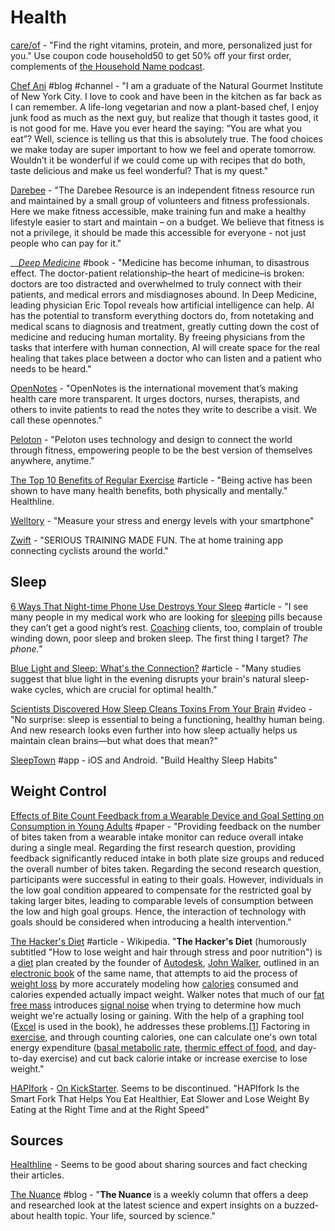 # Health

[care/of](https://takecareof.com/) - "Find the right vitamins, protein, and more, personalized just for you." Use coupon code household50 to get 50% off your first order, complements of [the Household Name podcast](https://www.businessinsider.com/household-name).

[Chef Ani](https://chefani.com/) \#blog \#channel - "I am a graduate of the Natural Gourmet Institute of New York City. I love to cook and have been in the kitchen as far back as I can remember. A life-long vegetarian and now a plant-based chef, I enjoy junk food as much as the next guy, but realize that though it tastes good, it is not good for me. Have you ever heard the saying: “You are what you eat”? Well, science is telling us that this is absolutely true. The food choices we make today are super important to how we feel and operate tomorrow. Wouldn’t it be wonderful if we could come up with recipes that do both, taste delicious and make us feel wonderful? That is my quest."

[Darebee](https://www.darebee.com/) - "The Darebee Resource is an independent fitness resource run and maintained by a small group of volunteers and fitness professionals. Here we make fitness accessible, make training fun and make a healthy lifestyle easier to start and maintain – on a budget. We believe that fitness is not a privilege, it should be made this accessible for everyone - not just people who can pay for it."

\_\_[_Deep Medicine_](https://drerictopol.com/book/deep-medicine/) \#book - "Medicine has become inhuman, to disastrous effect. The doctor-patient relationship–the heart of medicine–is broken: doctors are too distracted and overwhelmed to truly connect with their patients, and medical errors and misdiagnoses abound. In Deep Medicine, leading physician Eric Topol reveals how artificial intelligence can help. AI has the potential to transform everything doctors do, from notetaking and medical scans to diagnosis and treatment, greatly cutting down the cost of medicine and reducing human mortality. By freeing physicians from the tasks that interfere with human connection, AI will create space for the real healing that takes place between a doctor who can listen and a patient who needs to be heard."

[OpenNotes](https://www.opennotes.org/) - "OpenNotes is the international movement that’s making health care more transparent. It urges doctors, nurses, therapists, and others to invite patients to read the notes they write to describe a visit. We call these opennotes."

[Peloton](https://www.onepeloton.com/app?utm_source=Iterable&utm_medium=email&utm_campaign=newsletter_4.9) - "Peloton uses technology and design to connect the world through fitness, empowering people to be the best version of themselves anywhere, anytime."

[The Top 10 Benefits of Regular Exercise](https://www.healthline.com/nutrition/10-benefits-of-exercise) \#article - "Being active has been shown to have many health benefits, both physically and mentally." Healthline.

[Welltory](https://welltory.com/) - "Measure your stress and energy levels with your smartphone"

[Zwift](https://zwift.com/) - "SERIOUS TRAINING MADE FUN. The at home training app connecting cyclists around the world."

## Sleep

[6 Ways That Night-time Phone Use Destroys Your Sleep](https://www.psychologytoday.com/us/blog/prescriptions-life/201804/6-ways-night-time-phone-use-destroys-your-sleep) \#article - "I see many people in my medical work who are looking for [sleeping](https://www.psychologytoday.com/us/basics/sleep) pills because they can’t get a good night’s rest. [Coaching](https://www.psychologytoday.com/us/basics/coaching) clients, too, complain of trouble winding down, poor sleep and broken sleep. The first thing I target? _The phone."_

[Blue Light and Sleep: What's the Connection?](https://www.healthline.com/nutrition/block-blue-light-to-sleep-better) \#article - "Many studies suggest that blue light in the evening disrupts your brain's natural sleep-wake cycles, which are crucial for optimal health."

[Scientists Discovered How Sleep Cleans Toxins From Your Brain](https://invidio.us/watch?v=GUGqraRfGnQ) \#video - "No surprise: sleep is essential to being a functioning, healthy human being. And new research looks even further into how sleep actually helps us maintain clean brains—but what does that mean?"

[SleepTown](https://sleeptown.seekrtech.com/) \#app - iOS and Android. "Build Healthy Sleep Habits"

## Weight Control

[Effects of Bite Count Feedback from a Wearable Device and Goal Setting on Consumption in Young Adults](https://jandonline.org/article/S2212-2672%2816%2930222-2/abstract) \#paper - "Providing feedback on the number of bites taken from a wearable intake monitor can reduce overall intake during a single meal. Regarding the first research question, providing feedback significantly reduced intake in both plate size groups and reduced the overall number of bites taken. Regarding the second research question, participants were successful in eating to their goals. However, individuals in the low goal condition appeared to compensate for the restricted goal by taking larger bites, leading to comparable levels of consumption between the low and high goal groups. Hence, the interaction of technology with goals should be considered when introducing a health intervention."

[The Hacker's Diet](https://en.wikipedia.org/wiki/The_Hacker%27s_Diet) \#article - Wikipedia. "**The Hacker's Diet** \(humorously subtitled "How to lose weight and hair through stress and poor nutrition"\) is a [diet](https://en.wikipedia.org/wiki/Dieting) plan created by the founder of [Autodesk](https://en.wikipedia.org/wiki/Autodesk), [John Walker](https://en.wikipedia.org/wiki/John_Walker_%28programmer%29), outlined in an [electronic book](https://en.wikipedia.org/wiki/E-book) of the same name, that attempts to aid the process of [weight loss](https://en.wikipedia.org/wiki/Weight_loss) by more accurately modeling how [calories](https://en.wikipedia.org/wiki/Calorie) consumed and calories expended actually impact weight. Walker notes that much of our [fat free mass](https://en.wikipedia.org/wiki/Body_composition) introduces [signal noise](https://en.wikipedia.org/wiki/Signal_noise) when trying to determine how much weight we're actually losing or gaining. With the help of a graphing tool \([Excel](https://en.wikipedia.org/wiki/Microsoft_Excel) is used in the book\), he addresses these problems.[\[1\]](https://en.wikipedia.org/wiki/The_Hacker%27s_Diet#cite_note-1) Factoring in [exercise](https://en.wikipedia.org/wiki/Exercise), and through counting calories, one can calculate one's own total energy expenditure \([basal metabolic rate](https://en.wikipedia.org/wiki/Basal_metabolic_rate), [thermic effect of food](https://en.wikipedia.org/wiki/Thermic_effect_of_food), and day-to-day exercise\) and cut back calorie intake or increase exercise to lose weight."

[HAPIfork](https://www.hapilabs.com/product/hapifork) - [On KickStarter](https://www.kickstarter.com/projects/1273668931/hapifork-the-smart-fork-that-tracks-your-eating-ha-0/description). Seems to be discontinued. "HAPIfork Is the Smart Fork That Helps You Eat Healthier, Eat Slower and Lose Weight By Eating at the Right Time and at the Right Speed"

## Sources

[Healthline](https://www.healthline.com/) - Seems to be good about sharing sources and fact checking their articles.

[The Nuance](https://elemental.medium.com/the-nuance/home) \#blog - "**The Nuance** is a weekly column that offers a deep and researched look at the latest science and expert insights on a buzzed-about health topic. Your life, sourced by science."

